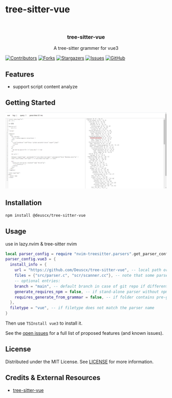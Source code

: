# tree-sitter-vue

<!-- PROJECT LOGO -->
<br />
<div align="center">
  <a href="https://github.com/deuscx/tree-sitter-vue">
    <!-- <img src="" alt="Logo" width="80" height="80"-->
  </a>

  <h3 align="center">tree-sitter-vue</h3>

  <p align="center">
    A tree-sitter grammer for vue3
  </p>
</div>

<!-- PROJECT SHIELDS -->
[![Contributors][contributors-shield]][contributors-url]
[![Forks][forks-shield]][forks-url]
[![Stargazers][stars-shield]][stars-url]
[![Issues][issues-shield]][issues-url]
[![GitHub][license-shield]][license-url]

## Features

- support script content analyze

## Getting Started

![](https://raw.githubusercontent.com/Deuscx/pic/master/20230806061125.png)

## Installation

```bash
npm install @deuscx/tree-sitter-vue
```

<!-- USAGE EXAMPLES -->
## Usage

use in lazy.nvim & tree-sitter nvim

```lua
local parser_config = require "nvim-treesitter.parsers".get_parser_configs()
parser_config.vue3 = {
  install_info = {
    url = "https://github.com/Deuscx/tree-sitter-vue", -- local path or git repo
    files = {"src/parser.c", "scr/scanner.cc"}, -- note that some parsers also require src/scanner.c or src/scanner.cc
    -- optional entries:
    branch = "main", -- default branch in case of git repo if different from master
    generate_requires_npm = false, -- if stand-alone parser without npm dependencies
    requires_generate_from_grammar = false, -- if folder contains pre-generated src/parser.c
  },
  filetype = "vue", -- if filetype does not match the parser name
}
```

Then use `TSInstall vue3` to install it.

See the [open issues](https://github.com/deuscx/tree-sitter-vue/issues) for a full list of proposed features (and known issues).

<!-- LICENSE -->
## License

Distributed under the MIT License. See [LICENSE]('./LICENSE') for more information.

[contributors-shield]: https://img.shields.io/github/contributors/deuscx/tree-sitter-vue.svg?style=for-the-badge
[contributors-url]: https://github.com/deuscx/tree-sitter-vue/graphs/contributors
[forks-shield]: https://img.shields.io/github/forks/deuscx/tree-sitter-vue.svg?style=for-the-badge
[forks-url]: https://github.com/deuscx/tree-sitter-vue/network/members
[stars-shield]: https://img.shields.io/github/stars/deuscx/tree-sitter-vue.svg?style=for-the-badge
[stars-url]: https://github.com/deuscx/tree-sitter-vue/stargazers
[issues-shield]: https://img.shields.io/github/issues/deuscx/tree-sitter-vue.svg?style=for-the-badge
[issues-url]: https://github.com/deuscx/tree-sitter-vue/issues
[license-shield]: https://img.shields.io/github/license/deuscx/tree-sitter-vue?style=for-the-badge
[license-url]: https://github.com/deuscx/tree-sitter-vue/blob/master/LICENSE

## Credits & External Resources

- [tree-sitter-vue](https://github.com/ikatyang/tree-sitter-vue)
